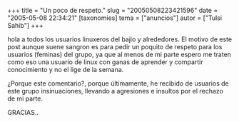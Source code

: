 +++
title = "Un poco de respeto."
slug = "20050508223421596"
date = "2005-05-08 22:34:21"
[taxonomies]
tema = ["anuncios"]
autor = ["Tulsi Sahib"]
+++

hola a todos los usuarios linuxeros del bajio y alrededores. El motivo
de este post aunque suene sangron es para pedir un poquito de respeto
para los usuarios (feminas) del grupo, ya que al menos de mi parte
espero me traten como eso una usuario de linux con ganas de aprender y
compartir conocimiento y no el lige de la semana.

<!-- more -->
¿Porque este comentario?, porque últimamente, he recibido de usuarios de
este grupo insinuaciones, llevando a agresiones e insultos por el
rechazo de mi parte.

GRACIAS..

